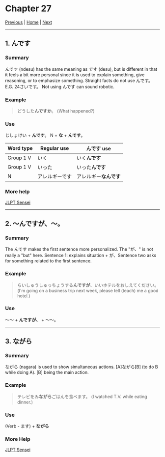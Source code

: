 # Chapter 27

[Previous](https://codywahl.github.io/JapaneseLanguageSchoolNotes/pages/26) | [Home](https://codywahl.github.io/JapaneseLanguageSchoolNotes) | [Next](https://codywahl.github.io/JapaneseLanguageSchoolNotes/pages/28)

* * *

## 1. んです

### Summary

んです (ndesu) has the same meaning as です (desu), but is different in that it feels a bit more personal since it is used to explain something, give reasoning, or to emphasize something.
Straight facts do not use んです。E.G. 24さいです。
Not using んです can sound robotic. 

### Example  

> どうした**んですか**。
> (What happened?)  

### Use

じしょけい + **んです**。
N + **な** + **んです**。

Word type | Regular use | んです use
------------ | ------------ | ------------- 
Group 1 V | いく | いく**んです**
Group 1 V | いった | いった**んです**
N | アレルギーです | アレルギー**なんです**

### More help

[JLPT Sensei](https://jlptsensei.com/learn-japanese-grammar/%E3%82%93%E3%81%A7%E3%81%99-ndesu-%E3%82%93%E3%81%A0-nda/)

* * *

## 2. ～んですが、～。

### Summary

The んです makes the first sentence more personalized. 
The "が、" is not really a "but" here. 
Sentence 1: explains situation + が、Sentence two asks for something related to the first sentence.

### Example

> らいしゅうしゅっちょうする**んですが**、いいホテルをおしえてください。
> (I'm going on a business trip next week, please tell (teach) me a good hotel.)

### Use

～～ + **んですが、** + ～～。


* * *

## 3. ながら

### Summary

ながら (nagara) is used to show simultaneous actions.
[A]ながら[B] (to do B while doing A). [B] being the main action. 

### Example

> テレビをみ**ながら**ごはんを食べます。
> (I watched T.V. while eating dinner.)

### Use

(Verb - ます) + **ながら**

### More Help

[JLPT Sensei](https://jlptsensei.com/learn-japanese-grammar/%e3%81%aa%e3%81%8c%e3%82%89-nagara/)